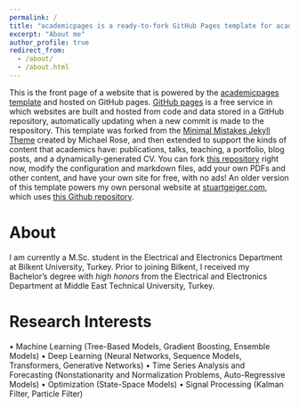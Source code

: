 ```yaml
---
permalink: /
title: "academicpages is a ready-to-fork GitHub Pages template for academic personal websites"
excerpt: "About me"
author_profile: true
redirect_from: 
  - /about/
  - /about.html
---
```


This is the front page of a website that is powered by the [academicpages template](https://github.com/academicpages/academicpages.github.io) and hosted on GitHub pages. [GitHub pages](https://pages.github.com) is a free service in which websites are built and hosted from code and data stored in a GitHub repository, automatically updating when a new commit is made to the respository. This template was forked from the [Minimal Mistakes Jekyll Theme](https://mmistakes.github.io/minimal-mistakes/) created by Michael Rose, and then extended to support the kinds of content that academics have: publications, talks, teaching, a portfolio, blog posts, and a dynamically-generated CV. You can fork [this repository](https://github.com/academicpages/academicpages.github.io) right now, modify the configuration and markdown files, add your own PDFs and other content, and have your own site for free, with no ads! An older version of this template powers my own personal website at [stuartgeiger.com](http://stuartgeiger.com), which uses [this Github repository](https://github.com/staeiou/staeiou.github.io).

About
======
I am currently a M.Sc. student in the Electrical and Electronics Department at Bilkent University, Turkey. Prior to joining Bilkent, I received my Bachelor’s degree with *high honors* from the Electrical and Electronics Department at Middle East Technical University, Turkey.

Research Interests
======
• Machine Learning (Tree-Based Models, Gradient Boosting, Ensemble Models)
• Deep Learning (Neural Networks, Sequence Models, Transformers, Generative Networks)
• Time Series Analysis and Forecasting (Nonstationarity and Normalization Problems, Auto-Regressive Models)
• Optimization (State-Space Models)
• Signal Processing (Kalman Filter, Particle Filter)